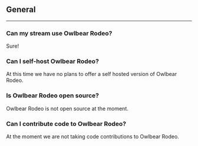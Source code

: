 ## General

---

### Can my stream use Owlbear Rodeo?

Sure!

### Can I self-host Owlbear Rodeo?

At this time we have no plans to offer a self hosted version of Owlbear Rodeo.

### Is Owlbear Rodeo open source?

Owlbear Rodeo is not open source at the moment.

### Can I contribute code to Owlbear Rodeo?

At the moment we are not taking code contributions to Owlbear Rodeo.
